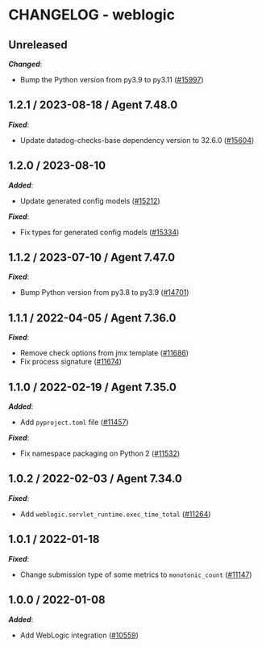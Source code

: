 # CHANGELOG - weblogic

## Unreleased

***Changed***:

* Bump the Python version from py3.9 to py3.11 ([#15997](https://github.com/DataDog/integrations-core/pull/15997))

## 1.2.1 / 2023-08-18 / Agent 7.48.0

***Fixed***:

* Update datadog-checks-base dependency version to 32.6.0 ([#15604](https://github.com/DataDog/integrations-core/pull/15604))

## 1.2.0 / 2023-08-10

***Added***:

* Update generated config models ([#15212](https://github.com/DataDog/integrations-core/pull/15212))

***Fixed***:

* Fix types for generated config models ([#15334](https://github.com/DataDog/integrations-core/pull/15334))

## 1.1.2 / 2023-07-10 / Agent 7.47.0

***Fixed***:

* Bump Python version from py3.8 to py3.9 ([#14701](https://github.com/DataDog/integrations-core/pull/14701))

## 1.1.1 / 2022-04-05 / Agent 7.36.0

***Fixed***:

* Remove check options from jmx template ([#11686](https://github.com/DataDog/integrations-core/pull/11686))
* Fix process signature ([#11674](https://github.com/DataDog/integrations-core/pull/11674))

## 1.1.0 / 2022-02-19 / Agent 7.35.0

***Added***:

* Add `pyproject.toml` file ([#11457](https://github.com/DataDog/integrations-core/pull/11457))

***Fixed***:

* Fix namespace packaging on Python 2 ([#11532](https://github.com/DataDog/integrations-core/pull/11532))

## 1.0.2 / 2022-02-03 / Agent 7.34.0

***Fixed***:

* Add `weblogic.servlet_runtime.exec_time_total` ([#11264](https://github.com/DataDog/integrations-core/pull/11264))

## 1.0.1 / 2022-01-18

***Fixed***:

* Change submission type of some metrics to `monotonic_count` ([#11147](https://github.com/DataDog/integrations-core/pull/11147))

## 1.0.0 / 2022-01-08

***Added***:

* Add WebLogic integration ([#10559](https://github.com/DataDog/integrations-core/pull/10559))
